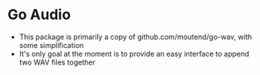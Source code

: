 # Go Audio

* This package is primarily a copy of github.com/moutend/go-wav, with some simplification
* It's only goal at the moment is to provide an easy interface to append two WAV files together